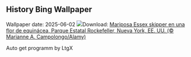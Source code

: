 ## History Bing Wallpaper
Wallpaper date: 2025-06-02
![](https://www.bing.com/th?id=OHR.EchinaceaButterfly_ES-ES6329084814_UHD.jpg&w=1000)Download: [Mariposa Essex skipper en una flor de equinácea, Parque Estatal Rockefeller, Nueva York, EE. UU. (© Marianne A. Campolongo/Alamy)](https://www.bing.com/th?id=OHR.EchinaceaButterfly_ES-ES6329084814_UHD.jpg)

Auto get programm by LtgX
